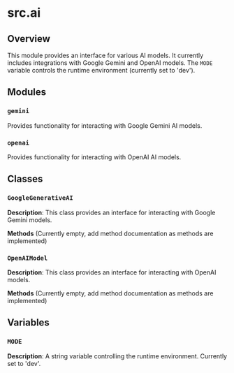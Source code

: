# src.ai

## Overview

This module provides an interface for various AI models.  It currently includes integrations with Google Gemini and OpenAI models.  The `MODE` variable controls the runtime environment (currently set to 'dev').

## Modules

### `gemini`

Provides functionality for interacting with Google Gemini AI models.

### `openai`

Provides functionality for interacting with OpenAI AI models.

## Classes

### `GoogleGenerativeAI`

**Description**: This class provides an interface for interacting with Google Gemini models.

**Methods** (Currently empty,  add method documentation as methods are implemented)


### `OpenAIModel`

**Description**: This class provides an interface for interacting with OpenAI models.

**Methods** (Currently empty,  add method documentation as methods are implemented)


## Variables

### `MODE`

**Description**: A string variable controlling the runtime environment.  Currently set to 'dev'.